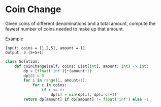 # Coin Change

Given coins of different denominations and a total amount, compute the fewest number of coins needed to make up that amount.

Example

```
Input: coins = [1,2,5], amount = 11
Output: 3 (5+5+1)
```

```python
class Solution:
    def coinChange(self, coins: List[int], amount: int) -> int:
        dp = [float('inf')]*(amount+1)
        dp[0] = 0
        for i in range(1, amount+1):
            for c in coins:
                if c <= i:
                    dp[i] = min(dp[i], dp[i-c]+1)
        return dp[amount] if dp[amount] != float('inf') else -1
```
